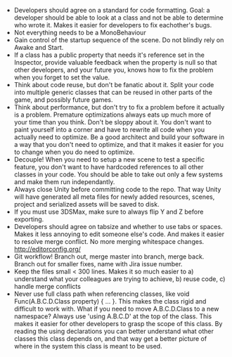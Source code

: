 - Developers should agree on a standard for code formatting. Goal: a developer should be able to look at a class and not be able to determine who wrote it. Makes it easier for developers to fix eachother's bugs.
- Not everything needs to be a MonoBehaviour
- Gain control of the startup sequence of the scene. Do not blindly rely on Awake and Start.
- If a class has a public property that needs it's reference set in the Inspector, provide valuable feedback when the property is null so that other developers, and your future you, knows how to fix the problem when you forget to set the value.
- Think about code reuse, but don't be fanatic about it. Split your code into multiple generic classes that can be reused in other parts of the game, and possibly future games.
- Think about performance, but don't try to fix a problem before it actually is a problem. Premature optimizations always eats up much more of your time than you think. Don't be sloppy about it. You don't want to paint yourself into a corner and have to rewrite all code when you actually need to optimize. Be a good architect and build your software in a way that you don't need to optimize, and that it makes it easier for you to change when you do need to optimize.
- Decouple! When you need to setup a new scene to test a specific feature, you don't want to have hardcoded references to all other classes in your code. You should be able to take out only a few systems and make them run independantly.
- Always close Unity before committing code to the repo. That way Unity will have generated all meta files for newly added resources, scenes, project and serialized assets will be saved to disk.
- If you must use 3DSMax, make sure to always flip Y and Z before exporting.
- Developers should agree on tabsize and whether to use tabs or spaces. Makes it less annoying to edit someone else's code. And makes it easier to resolve merge conflict. No more merging whitespace changes. http://editorconfig.org/
- Git workflow! Branch out, merge master into branch, merge back. Branch out for smaller fixes, name with Jira issue number.
- Keep the files small < 300 lines. Makes it so much easier to a) understand what your colleagues are trying to achieve, b) reuse code, c) handle merge conflicts
- Never use full class path when referencing classes, like void Func(A.B.C.D.Class property) { ... }. This makes the class rigid and difficult to work with. What if you need to move A.B.C.D.Class to a new namespace? Always use 'using A.B.C.D' at the top of the class. This makes it easier for other developers to grasp the scope of this class. By reading the using declarations you can better understand what other classes this class depends on, and that way get a better picture of where in the system this class is meant to be used.